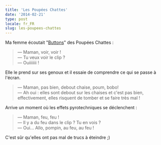 ```yaml
---
title: 'Les Poupées Chattes'
date: '2014-02-21'
type: post
locale: fr_FR
slug: les-poupees-chattes
---
```


Ma femme écoutait "[Buttons](https://www.youtube.com/watch?v=VCLxJd1d84s)" des Poupées Chattes :

> — Maman, voir, voir !  
> — Tu veux voir le clip ?  
> — Ouiiiiiii !

Elle le prend sur ses genoux et il essaie de comprendre ce qui se passe à l'écran.

> — Maman, pas bien, debout chaise, poum, bobo!  
> — Ah oui : elles sont debout sur les chaises et c'est pas bien, effectivement, elles risquent de tomber et se faire très mal !

Arrive un moment où les effets pyrotechniques se déclenchent :

> — Maman, feu, feu !  
> — Il y a du feu dans le clip ? Tu en vois ?  
> — Oui... Allo, pompin, au feu, au feu !

C'est sûr qu'elles ont pas mal de trucs à éteindre ;)
